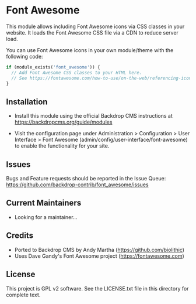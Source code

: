 Font Awesome
============

This module allows including Font Awesome icons via CSS classes in your website.
It loads the Font Awesome CSS file via a CDN to reduce server load.

You can use Font Awesome icons in your own module/theme with the following code:

``` php
if (module_exists('font_awesome')) {
  // Add Font Awesome CSS classes to your HTML here.
  // See https://fontawesome.com/how-to-use/on-the-web/referencing-icons/basic-use for examples.
}
```

Installation
------------

- Install this module using the official Backdrop CMS instructions at
  https://backdropcms.org/guide/modules

- Visit the configuration page under Administration > Configuration > User
  Interface > Font Awesome (admin/config/user-interface/font-awesome) to enable
  the functionality for your site.

Issues
------

Bugs and Feature requests should be reported in the Issue Queue:
https://github.com/backdrop-contrib/font_awesome/issues

Current Maintainers
-------------------

- Looking for a maintainer...

Credits
-------

- Ported to Backdrop CMS by Andy Martha (https://github.com/biolithic)
- Uses Dave Gandy's Font Awesome project (https://fontawesome.com)

License
-------

This project is GPL v2 software. See the LICENSE.txt file in this directory for
complete text.

